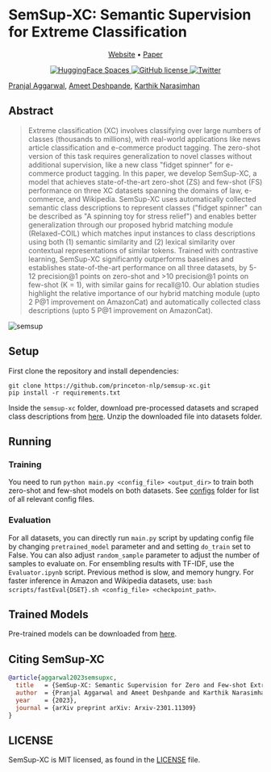 # SemSup-XC: Semantic Supervision for Extreme Classification

<p align="center">
  <a href="https://sites.google.com/view/semsup-xc/home/">Website</a> •
  <a href="https://arxiv.org/abs/2301.11309">Paper</a> 
</p>


<p align="center">
  <a href="https://huggingface.co/spaces/Pranjal2041/SemSup-XC">
        <img src="https://img.shields.io/badge/%F0%9F%A4%97%20Hugging%20Face-Spaces-blue"
             alt="HuggingFace Spaces">
  </a>
  <a href="https://github.com/princeton-nlp/semsup-xc/blob/master/LICENSE">
        <img src="https://img.shields.io/github/license/princeton-nlp/semsup-xc.svg"
             alt="GitHub license">
  </a>
  <a href="https://twitter.com/intent/tweet?text=Check%20out%20Semsup-XC%3A%20https%3A%2F%2Fgithub.com%2Fprinceton-nlp%2Fsemsup-xc">
  <img src="https://img.shields.io/twitter/url/https/github.com/princeton-nlp/semsup-xc.svg?style=social" alt="Twitter">
  </a>      
</p>



<!-- <br> -->
[Pranjal Aggarwal](https://github.com/Pranjal2041), [Ameet Deshpande](https://ameet-1997.github.io/), [Karthik Narasimhan](https://www.cs.princeton.edu/~karthikn/)
<!-- <br> -->

## Abstract
>Extreme classification (XC) involves classifying over large numbers of classes (thousands to millions), with real-world applications like news article classification and e-commerce product tagging. The zero-shot version of this task requires generalization to novel classes without additional supervision, like a new class "fidget spinner" for e-commerce product tagging. In this paper, we develop SemSup-XC, a model that achieves state-of-the-art zero-shot (ZS) and few-shot (FS) performance on three XC datasets spanning the domains of law, e-commerce, and Wikipedia. SemSup-XC uses automatically collected semantic class descriptions to represent classes ("fidget spinner" can be described as "A spinning toy for stress relief") and enables better generalization through our proposed hybrid matching module (Relaxed-COIL) which matches input instances to class descriptions using both (1) semantic similarity and (2) lexical similarity over contextual representations of similar tokens. Trained with contrastive learning, SemSup-XC significantly outperforms baselines and establishes state-of-the-art performance on all three datasets, by 5-12 precision@1 points on zero-shot and >10 precision@1 points on few-shot (K = 1), with similar gains for recall@10. Our ablation studies highlight the relative importance of our hybrid matching module (upto 2 P@1 improvement on AmazonCat) and automatically collected class descriptions (upto 5 P@1 improvement on AmazonCat).
>

![semsup](res/Teaser_Figure.png)


## Setup
First clone the repository and install dependencies:
```
git clone https://github.com/princeton-nlp/semsup-xc.git
pip install -r requirements.txt
```

Inside the `semsup-xc` folder, download pre-processed datasets and scraped class descriptions from [here](https://csciitd-my.sharepoint.com/:u:/g/personal/cs5190443_iitd_ac_in/EXIPIZqQEoxLtWF9efYC1IQBipua4PXWpWFWnO0NIZuzdg?e=ghYBfO). Unzip the downloaded file into datasets folder.

## Running

### Training
You need to run `python main.py <config_file> <output_dir>` to train both zero-shot and few-shot models on both datasets. See [configs](configs) folder for list of all relevant config files.

### Evaluation
For all datasets, you can directly run `main.py` script by updating config file by changing `pretrained_model` parameter and and setting `do_train` set to False. You can also adjust `random_sample` parameter to adjust the number of samples to evaluate on. 
For ensembling results with TF-IDF, use the `Evaluator.ipynb` script.
Previous method is slow, and memory hungry. For faster inference in Amazon and Wikipedia datasets, use:
`bash scripts/fastEval{DSET}.sh <config_file> <checkpoint_path>`.


## Trained Models
Pre-trained models can be downloaded from [here](https://csciitd-my.sharepoint.com/:u:/g/personal/cs5190443_iitd_ac_in/EQpMWyDrz7pLsEnuK6MFs_IBQLQpVzf6HUwYMOR1Iohcng?e=JRnbKR).

<h2 align="left" id="cite">Citing SemSup-XC</h2>


```bibtex
@article{aggarwal2023semsupxc,
  title   = {SemSup-XC: Semantic Supervision for Zero and Few-shot Extreme Classification},
  author  = {Pranjal Aggarwal and Ameet Deshpande and Karthik Narasimhan},
  year    = {2023},
  journal = {arXiv preprint arXiv: Arxiv-2301.11309}
}
```


## LICENSE

SemSup-XC is MIT licensed, as found in the [LICENSE](LICENSE) file.
